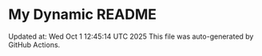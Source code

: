 # My Dynamic README
Updated at: Wed Oct  1 12:45:14 UTC 2025
This file was auto-generated by GitHub Actions.
